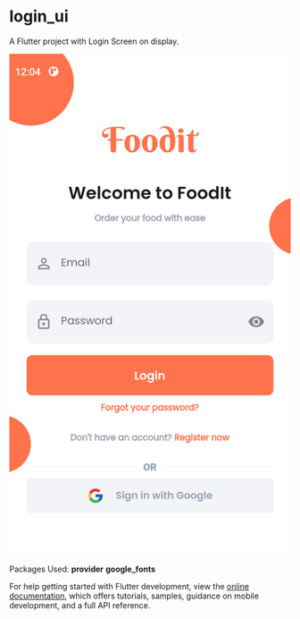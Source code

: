 # login_ui

A Flutter project with Login Screen on display.

![Alt text](assets\readme\login_ui.png?raw=true "Login Ui")

Packages Used:
<strong>provider</strong>
<strong>google_fonts</strong>

For help getting started with Flutter development, view the
[online documentation](https://docs.flutter.dev/), which offers tutorials,
samples, guidance on mobile development, and a full API reference.
